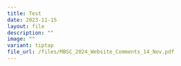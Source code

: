 ```yaml
---
title: Test
date: 2023-11-15
layout: file
description: ""
image: ""
variant: tiptap
file_url: /files/MBSC_2024_Website_Comments_14_Nov.pdf
---
```

